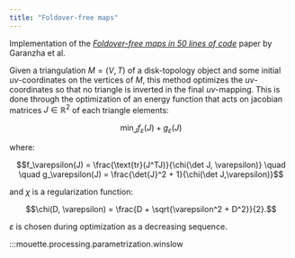 ```yaml
---
title: "Foldover-free maps"
---
```


Implementation of the [_Foldover-free maps in 50 lines of code_](https://dl.acm.org/doi/10.1145/3450626.3459847) paper by Garanzha et al.

Given a triangulation $M=(V,T)$ of a disk-topology object and some initial $uv$-coordinates on the vertices of $M$, this method optimizes the $uv$-coordinates so that no triangle is inverted in the final $uv$-mapping. This is done through the optimization of an energy function that acts on jacobian matrices $J \in \mathbb{R}^2$ of each triangle elements:

$$ \min_J f_\varepsilon(J) + g_\varepsilon(J)$$

where:

$$f_\varepsilon(J) = \frac{\text{tr}(J^TJ)}{\chi(\det J, \varepsilon)} \quad \quad 
g_\varepsilon(J) = \frac{\det{J}^2 + 1}{\chi(\det J,\varepsilon)}$$

and $\chi$ is a regularization function:

$$\chi(D, \varepsilon) = \frac{D + \sqrt{\varepsilon^2 + D^2}}{2}.$$

$\varepsilon$ is chosen during optimization as a decreasing sequence.

:::mouette.processing.parametrization.winslow